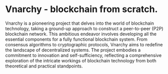 # Vnarchy - blockchain from scratch.

Vnarchy is a pioneering project that delves into the world of blockchain technology, taking a ground-up approach to construct a peer-to-peer (P2P) blockchain network. This ambitious endeavor involves developing all the essential components for a fully functional blockchain system. From consensus algorithms to cryptographic protocols, Vnarchy aims to redefine the landscape of decentralized systems. The project embodies a commitment to innovation and self-sufficiency, reflecting a comprehensive exploration of the intricate workings of blockchain technology from both theoretical and practical standpoints.
